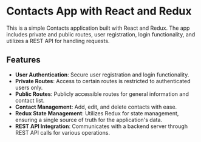 # Contacts App with React and Redux

This is a simple Contacts application built with React and Redux. The app includes private and public routes, user registration, login functionality, and utilizes a REST API for handling requests.

## Features

- **User Authentication**: Secure user registration and login functionality.
- **Private Routes**: Access to certain routes is restricted to authenticated users only.
- **Public Routes**: Publicly accessible routes for general information and contact list.
- **Contact Management**: Add, edit, and delete contacts with ease.
- **Redux State Management**: Utilizes Redux for state management, ensuring a single source of truth for the application's data.
- **REST API Integration**: Communicates with a backend server through REST API calls for various operations.
